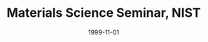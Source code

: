 ---
title: "Materials Science Seminar, NIST"
collection: talks
type: "Seminar" 
permalink: /talks/1999talk13
venue: "Gaitherburg, MD"
date: 1999-11-01
location: "Gaitherburg, MD"
---